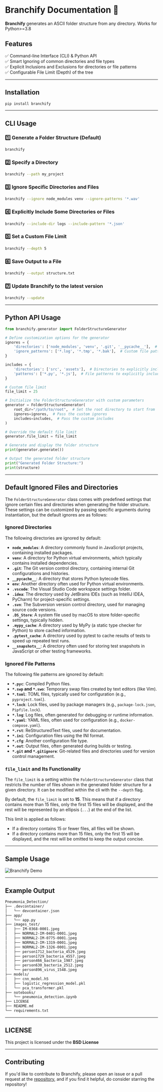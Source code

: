 
# Branchify Documentation 📂  

**Branchify** generates an ASCII folder structure from any directory. Works for Python>=3.8

## Features  
✅ Command-line Interface (CLI) & Python API  
✅ Smart Ignoring of common directories and file types  
✅ Explicit Inclusions and Exclusions for directories or file patterns  
✅ Configurable File Limit (Depth) of the tree

---

## Installation  
```sh
pip install branchify
```

---

## CLI Usage  

### 1️⃣ Generate a Folder Structure (Default)
```sh
branchify
```

### 2️⃣ Specify a Directory
```sh
branchify --path my_project
```

### 3️⃣ Ignore Specific Directories and Files
```sh
branchify --ignore node_modules venv --ignore-patterns '*.wav'
```

### 4️⃣ Explicitly Include Some Directories or Files
```sh
branchify --include-dir logs --include-pattern '*.json'
```

### 5️⃣ Set a Custom File Limit
```sh
branchify --depth 5
```

### 6️⃣ Save Output to a File
```sh
branchify --output structure.txt
```

### 7️⃣ Update Branchify to the latest version
```sh
branchify --update
```

---

## Python API Usage

```python
from branchify.generator import FolderStructureGenerator

# Define customization options for the generator
ignores = {
    'directories': ['node_modules', 'venv', '.git', '__pycache__'],  # Custom directories to ignore
    'ignore_patterns': ['*.log', '*.tmp', '*.bak'],  # Custom file patterns to ignore
}

includes = {
    'directories': ['src', 'assets'],  # Directories to explicitly include
    'patterns': ['*.py', '*.js'],  # File patterns to explicitly include
}

# Custom file limit
file_limit = 25

# Initialize the FolderStructureGenerator with custom parameters
generator = FolderStructureGenerator(
    root_dir="/path/to/root",  # Set the root directory to start from
    ignores=ignores,  # Pass the custom ignores
    includes=includes,  # Pass the custom includes
)

# Override the default file limit
generator.file_limit = file_limit

# Generate and display the folder structure
print(generator.generate())

# Output the generated folder structure
print("Generated Folder Structure:")
print(structure)
```
---
## Default Ignored Files and Directories

The `FolderStructureGenerator` class comes with predefined settings that ignore certain files and directories when generating the folder structure. These settings can be customized by passing specific arguments during instantiation, but the default ignores are as follows:

### Ignored Directories

The following directories are ignored by default:

- **`node_modules`**: A directory commonly found in JavaScript projects, containing installed packages.
- **`venv`**: A directory for Python virtual environments, which typically contains installed dependencies.
- **`.git`**: The Git version control directory, containing internal Git configurations and histories.
- **`__pycache__`**: A directory that stores Python bytecode files.
- **`env`**: Another directory often used for Python virtual environments.
- **`.vscode`**: The Visual Studio Code workspace settings folder.
- **`.idea`**: The directory used by JetBrains IDEs (such as IntelliJ IDEA, PyCharm) for project-specific settings.
- **`.svn`**: The Subversion version control directory, used for managing source code versions.
- **`.DS_Store`**: A system file used by macOS to store folder-specific settings, typically hidden.
- **`.mypy_cache`**: A directory used by MyPy (a static type checker for Python) to store cached information.
- **`.pytest_cache`**: A directory used by pytest to cache results of tests to speed up repeated test runs.
- **`__snapshots__`**: A directory often used for storing test snapshots in JavaScript or other testing frameworks.

### Ignored File Patterns

The following file patterns are ignored by default:

- **`*.pyc`**: Compiled Python files.
- **`*.swp` and `*.swo`**: Temporary swap files created by text editors (like Vim).
- **`*.toml`**: TOML files, typically used for configuration (e.g., `pyproject.toml`).
- **`*.lock`**: Lock files, used by package managers (e.g., `package-lock.json`, `Pipfile.lock`).
- **`*.log`**: Log files, often generated for debugging or runtime information.
- **`*.yaml`**: YAML files, often used for configuration (e.g., `docker-compose.yaml`).
- **`*.rst`**: ReStructuredText files, used for documentation.
- **`*.ini`**: Configuration files using the INI format.
- **`*.cfg`**: Another configuration file type.
- **`*.out`**: Output files, often generated during builds or testing.
- **`*.git` and `*.gitignore`**: Git-related files and directories used for version control management.

### `file_limit` and Its Functionality

The `file_limit` is a setting within the `FolderStructureGenerator` class that restricts the number of files shown in the generated folder structure for a given directory. It can be modified within the cli with the `--depth` flag.

By default, the `file_limit` is set to **15**. This means that if a directory contains more than 15 files, only the first 15 files will be displayed, and the rest will be represented by an ellipsis (`...`) at the end of the list.

This limit is applied as follows:
- If a directory contains 15 or fewer files, all files will be shown.
- If a directory contains more than 15 files, only the first 15 will be displayed, and the rest will be omitted to keep the output concise.

---
## Sample Usage

![Branchify Demo](https://res.cloudinary.com/dnciaoigz/image/upload/v1738837524/Branchify_Demo_fu1byp.gif)

---

## Example Output
```txt
Pneumonia_Detection/
├── .devcontainer/
│   └── devcontainer.json
├── app/
│   └── app.py
├── images_test/
│   ├── IM-0368-0001.jpeg
│   ├── NORMAL2-IM-0401-0001.jpeg
│   ├── NORMAL2-IM-0775-0001.jpeg
│   ├── NORMAL2-IM-1319-0001.jpeg
│   ├── NORMAL2-IM-1326-0001.jpeg
│   ├── person1712_bacteria_4529.jpeg
│   ├── person1729_bacteria_4557.jpeg
│   ├── person466_bacteria_1987.jpeg
│   ├── person630_bacteria_2512.jpeg
│   └── person896_virus_1548.jpeg
├── models/
│   ├── cnn_model.h5
│   ├── logistic_regression_model.pkl
│   └── pca_transformer.pkl
├── notebooks/
│   └── pneumonia_detection.ipynb
├── LICENSE
├── README.md
└── requirements.txt
```

---

## LICENSE

This project is licensed under the **BSD License**

---

## Contributing
If you'd like to contribute to Branchify, please open an issue or a pull request at the [repository](https://github.com/VanshajR/Branchify), and if you find it helpful, do consider starring the repository!
